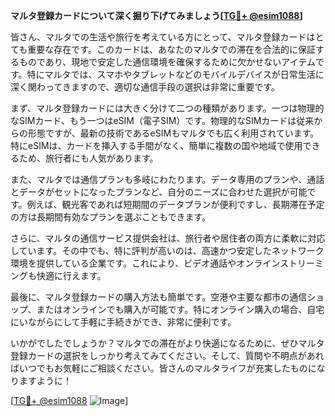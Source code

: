 **マルタ登録カードについて深く掘り下げてみましょう[[TG💪+ @esim1088](https://t.me/s/esim1088)]**

皆さん、マルタでの生活や旅行を考えている方にとって、マルタ登録カードはとても重要な存在です。このカードは、あなたのマルタでの滞在を合法的に保証するものであり、現地で安定した通信環境を確保するために欠かせないアイテムです。特にマルタでは、スマホやタブレットなどのモバイルデバイスが日常生活に深く関わってきますので、適切な通信手段の選択は非常に重要です。

まず、マルタ登録カードには大きく分けて二つの種類があります。一つは物理的なSIMカード、もう一つはeSIM（電子SIM）です。物理的なSIMカードは従来からの形態ですが、最新の技術であるeSIMもマルタでも広く利用されています。特にeSIMは、カードを挿入する手間がなく、簡単に複数の国や地域で使用できるため、旅行者にも人気があります。

また、マルタでは通信プランも多岐にわたります。データ専用のプランや、通話とデータがセットになったプランなど、自分のニーズに合わせた選択が可能です。例えば、観光客であれば短期間のデータプランが便利ですし、長期滞在予定の方は長期間有効なプランを選ぶこともできます。

さらに、マルタの通信サービス提供会社は、旅行者や居住者の両方に柔軟に対応しています。その中でも、特に評判が高いのは、高速かつ安定したネットワーク環境を提供している企業です。これにより、ビデオ通話やオンラインストリーミングも快適に行えます。

最後に、マルタ登録カードの購入方法も簡単です。空港や主要な都市の通信ショップ、またはオンラインでも購入が可能です。特にオンライン購入の場合、自宅にいながらにして手軽に手続きができ、非常に便利です。

いかがでしたでしょうか？マルタでの滞在がより快適になるために、ぜひマルタ登録カードの選択をしっかり考えてみてください。そして、質問や不明点があればいつでもお気軽にご相談ください。皆さんのマルタライフが充実したものになりますように！

[[TG💪+ @esim1088](https://t.me/s/esim1088) ![Image](https://i.postimg.cc/Y0z9fWf4/image.png)]